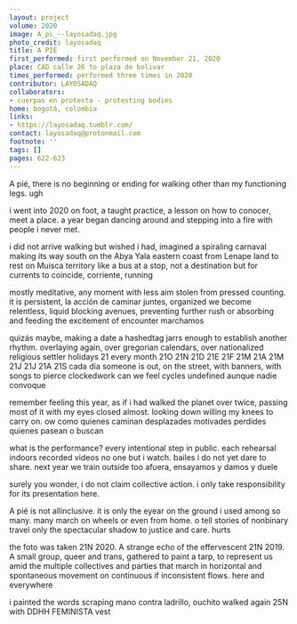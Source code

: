 ```yaml
---
layout: project
volume: 2020
image: A_pi_--layosadaq.jpg
photo_credit: layosadaq
title: A PIÉ
first_performed: first performed on November 21, 2020
place: CAD calle 26 to plaza de bolivar
times_performed: performed three times in 2020
contributor: LAYOSADAQ
collaborators:
- cuerpas en protesta - protesting bodies
home: bogotá, colombia
links:
- https://layosadaq.tumblr.com/
contact: layosadaq@protonmail.com
footnote: ''
tags: []
pages: 622-623
---
```



A pié,
		there is no beginning or ending for walking
other than my functioning legs. ugh

i went into 2020 on foot, a taught practice, a lesson on how to conocer, meet a place.
a year began dancing around and stepping into a fire with people i never met.

i did not arrive walking but wished i had, imagined a spiraling carnaval making its way south on the Abya Yala eastern coast from Lenape land to rest on Muisca territory 
like a bus at a stop, not a destination but for currents to coincide, corriente, running

mostly meditative, any moment with less aim stolen from pressed counting.
it is persistent, la acción de caminar juntes, organized we become relentless, liquid
blocking avenues, preventing further rush or absorbing and feeding the excitement of encounter
marchamos

quizás maybe, making a date a hashedtag jarrs enough to establish another rhythm. overlaying again, over gregorian calendars, over nationalized religious settler holidays
21 every month
21O 21N 21D 21E 21F 21M 21A 21M 21J 21J 21A 21S
cada día
someone is out, on the street, with banners, with songs to pierce clockedwork
can we feel cycles undefined
aunque nadie convoque

remember feeling this year, as if i had walked the planet over twice, passing most of it with my eyes closed almost. looking down willing my knees to carry on. ow
como quienes caminan
desplazades 
motivades
perdides
quienes pasean o buscan

what is the performance? every intentional step in public.
each rehearsal indoors recorded videos no one but i watch. bailes i do not yet dare to share. next year we train outside too
afuera, ensayamos y damos y duele

surely you wonder, i do not claim collective action. i only take responsibility for its presentation here. 

A pié is not allinclusive. it is only the eyear on the ground i used among so many. many march on wheels or even from home. o tell stories of nonbinary travel
only the spectacular shadow to justice and care. hurts

the foto was taken 21N 2020. A strange echo of the effervescent 21N 2019. 
A small group, queer and trans, gathered to paint a tarp, to represent us amid the multiple collectives and parties that march in horizontal and spontaneous movement on continuous if inconsistent flows. 
here and everywhere

i painted the words scraping mano contra ladrillo, ouchito
walked again 25N with DDHH FEMINISTA vest
